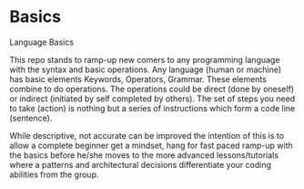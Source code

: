 # Basics
Language Basics

This repo stands to ramp-up new comers to any programming language with the syntax and basic operations.
Any language (human or machine) has basic elements Keywords, Operators, Grammar. These elements combine to do operations. The operations could be direct (done by oneself) or indirect (initiated by self completed by others). The set of steps you need to take (action) is nothing but a series of instructions which form a code line (sentence).

While descriptive, not accurate can be improved the intention of this is to allow a complete beginner get a mindset, hang for fast paced ramp-up with the basics before he/she moves to the more advanced lessons/tutorials where a patterns and architectural decisions differentiate your coding abilities from the group.
